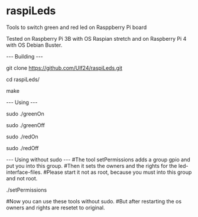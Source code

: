 # raspiLeds
Tools to switch green and red led on Rasppberry Pi board

Tested on Raspberry Pi 3B with OS Raspian stretch and on Raspberry Pi 4 with OS Debian Buster.


--- Building ---

git clone https://github.com/Ulf24/raspiLeds.git

cd raspiLeds/

make

--- Using ---

sudo ./greenOn

sudo ./greenOff

sudo ./redOn

sudo ./redOff

--- Using without sudo ---
#The tool setPermissions adds a group gpio and put you into this group.
#Then it sets the owners and the rights for the led-interface-files.
#Please start it not as root, because you must into this group and not root.

./setPermissions

#Now you can use these tools without sudo.
#But after restarting the os owners and rights are resetet to original.
